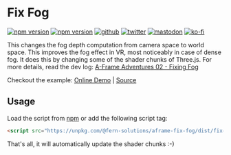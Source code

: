 # Fix Fog
[![npm version](https://img.shields.io/npm/v/@fern-solutions/aframe-fix-fog.svg?style=flat-square)](https://www.npmjs.com/package/@fern-solutions/aframe-fix-fog)
[![npm version](https://img.shields.io/npm/l/@fern-solutions/aframe-fix-fog.svg?style=flat-square)](https://www.npmjs.com/package/@fern-solutions/aframe-fix-fog)
[![github](https://flat.badgen.net/badge/icon/github?icon=github&label)](https://github.com/mrxz/fern-aframe-components/)
[![twitter](https://flat.badgen.net/badge/twitter/@noerihuisman/blue?icon=twitter&label)](https://twitter.com/noerihuisman)
[![mastodon](https://flat.badgen.net/badge/mastodon/@noerihuisman@arvr.social/blue?icon=mastodon&label)](https://arvr.social/@noerihuisman)
[![ko-fi](https://img.shields.io/badge/ko--fi-buy%20me%20a%20coffee-ff5f5f?style=flat-square)](https://ko-fi.com/fernsolutions)

This changes the fog depth computation from camera space to world space. This improves the fog effect in VR, most noticeably in case of dense fog. It does this by changing some of the shader chunks of Three.js. For more details, read the dev log: [A-Frame Adventures 02 - Fixing Fog](https://fern.solutions/dev-logs/aframe-adventures-02/)

Checkout the example: [Online Demo](https://aframe-components.fern.solutions/fix-fog) | [Source](https://github.com/mrxz/fern-aframe-components/blob/main/fix-fog/example/index.html)

## Usage
Load the script from [npm](https://www.npmjs.com/package/@fern-solutions/aframe-fix-fog) or add the following script tag:
```HTML
<script src="https://unpkg.com/@fern-solutions/aframe-fix-fog/dist/fix-fog.umd.min.js"></script>
```

That's all, it will automatically update the shader chunks :-)